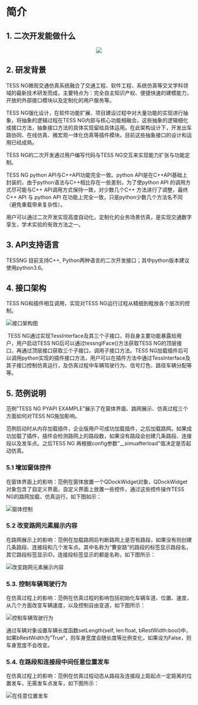   # 简介

  ## 1. 二次开发能做什么

  <div align=center>
    <img src="/homePage2.png"/>
  </div>

  ## 2. 研发背景

  TESS NG微观交通仿真系统融合了交通工程、软件工程、系统仿真等交叉学科领域的最新技术研发而成，主要特点为：完全自主知识产权、便捷快速的建模能力，开放的外部接口模块以及定制化的用户服务等。

  TESS NG强化设计，在软件功能扩展、项目建设过程中对大量功能的实现进行抽象，将抽象的逻辑过程在TESS NG内部与核心功能相融合。这些抽象的逻辑细化成接口方法，抽象接口方法的具体实现留给具体运用。在此架构设计下，开发出车路协同、在线仿真、微宏观一体化仿真等插件模块。目前这些抽象接口的设计和运用已经成熟。

  TESS NG的二次开发通过用户编写代码与TESS NG交互来实现能力扩张与功能定制。

  TESS NG python API与C++API功能完全一致。python API是在C++API基础上封装的，由于python语法与C++相比存在一些差别，为了使python API 的调用方式尽可能与C++ API调用方式保持一致，对少数几个C++ 方法进行了调整，最终C++ API 与 python API 在功能上完全一致，只是python少数几个方法名不同（避免重载带来复杂性）。

  用户可以通过二次开发实现高度自动化，定制化的业务场景仿真，是实现交通数字孪生，学术实验的有效方法之一。

  ## 3. API支持语言

  TESSNG 目前支持C++, Python两种语言的二次开发接口；其中python版本建议使用python3.6。

  ## 4. 接口架构

  TESS NG和插件相互调用，实现对TESS NG运行过程从精细到粗放各个层次的控制。

  ![接口架构图](/img/图片4接口架构图.png)

  ​    TESS NG通过实现TessInterface及其三个子接口，将自身主要功能暴露给用户，用户启动TESS NG后可以通过tessngIFace()方法获取TESS NG的顶层接口，再通过顶层接口获取三个子接口，调用子接口方法。TESS NG加载插件后可以调用python实现的插件接口方法，用户可以在插件方法中通过TessInterface及其子接口控制仿真运行，及仿真过程中车辆驾驶行为、信号灯色、路径车辆分配等等。

  ## 5. 范例说明

  范例“TESS NG PYAPI EXAMPLE”展示了在窗体界面、路网展示、仿真过程三个方面如何对TESS NG施加影响。

  范例启动时从内存加载插件，企业版用户可成功加载插件，之后加载路网。如果成功加载了插件，插件会检测路网上的路段数，如果没有路段会创建几条路段、连接段以及发车点。之后TESS NG 再根据config参数"__simuafterload"值决定是否起动仿真。

  

  ### 5.1 增加窗体控件

  在窗体界面上的影响：范例在窗体放置一个QDockWidget对象，QDockWidget对象包含了自定义界面，自定义界面上放置一些控件，通过这些控件操作TESS NG的路网加载、仿真运行，如下图如示：

  ![窗体控制](/img/图5窗体控制.png)

  

  ### 5.2 改变路网元素展示内容

  在路网展示上的影响：范例在加载路网后判断路网上是否有路段，如果没有则创建几条路段、连接段和几个发车点。其中名称为“曹安路”的路段的标签显示路段名，其它路段标签显示ID，连接段标签显示的都是名称，如下图所示：

  ![改变路网元素展示内容](/img/图6改变路网元素展示内容.png)

  

  ### 5.3. 控制车辆驾驶行为

  在仿真过程上的影响：范例在仿真过程的影响包括初始化车辆车道、位置、速度，从几个方面改变车辆速度，以及控制自由变道，如下图所示：

  ![控制车辆驾驶行为](/img/图7控制车辆驾驶行为.png)

   

  通过车辆对象设置车辆长度函数setLength(self, len:float, bRestWidth:bool)中，如果bRestWidth为“True”，则车身宽度会随长度等比例变化，如果设为False，则车身宽度不会改变。

  ### 5.4. 在路段和连接段中间任意位置发车

  在仿真过程上的影响：范例在仿真过程动态从路段及连接段上距起点一定距离的位置发车，无需发车点发车，如下图所示：

  ![在任意位置发车](/img/图8在任意位置发车.png)